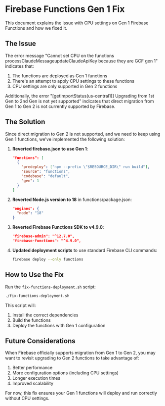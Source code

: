 # Firebase Functions Gen 1 Fix

This document explains the issue with CPU settings on Gen 1 Firebase Functions and how we fixed it.

## The Issue

The error message "Cannot set CPU on the functions processClaudeMessageupdateClaudeApiKey because they are GCF gen 1" indicates that:

1. The functions are deployed as Gen 1 functions
2. There's an attempt to apply CPU settings to these functions
3. CPU settings are only supported in Gen 2 functions

Additionally, the error "[getImportStatus(us-central1)] Upgrading from 1st Gen to 2nd Gen is not yet supported" indicates that direct migration from Gen 1 to Gen 2 is not currently supported by Firebase.

## The Solution

Since direct migration to Gen 2 is not supported, and we need to keep using Gen 1 functions, we've implemented the following solution:

1. **Reverted firebase.json to use Gen 1**:
   ```json
   "functions": [
     {
       "predeploy": ["npm --prefix \"$RESOURCE_DIR\" run build"],
       "source": "functions",
       "codebase": "default",
       "gen": 1
     }
   ]
   ```

2. **Reverted Node.js version to 18** in functions/package.json:
   ```json
   "engines": {
     "node": "18"
   }
   ```

3. **Reverted Firebase Functions SDK to v4.9.0**:
   ```json
   "firebase-admin": "^12.7.0",
   "firebase-functions": "^4.9.0",
   ```

4. **Updated deployment scripts** to use standard Firebase CLI commands:
   ```bash
   firebase deploy --only functions
   ```

## How to Use the Fix

Run the `fix-functions-deployment.sh` script:

```bash
./fix-functions-deployment.sh
```

This script will:
1. Install the correct dependencies
2. Build the functions
3. Deploy the functions with Gen 1 configuration

## Future Considerations

When Firebase officially supports migration from Gen 1 to Gen 2, you may want to revisit upgrading to Gen 2 functions to take advantage of:

1. Better performance
2. More configuration options (including CPU settings)
3. Longer execution times
4. Improved scalability

For now, this fix ensures your Gen 1 functions will deploy and run correctly without CPU settings.
